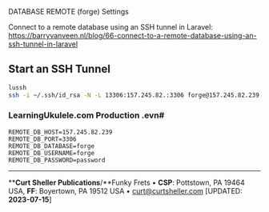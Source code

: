 DATABASE REMOTE (forge) Settings

Connect to a remote database using an SSH tunnel in Laravel: https://barryvanveen.nl/blog/66-connect-to-a-remote-database-using-an-ssh-tunnel-in-laravel

## Start an SSH Tunnel

```bash
lussh
ssh -i ~/.ssh/id_rsa -N -L 13306:157.245.82.:3306 forge@157.245.82.239
```

### LearningUkulele.com Production .evn#

```
REMOTE_DB_HOST=157.245.82.239
REMOTE_DB_PORT=3306
REMOTE_DB_DATABASE=forge
REMOTE_DB_USERNAME=forge
REMOTE_DB_PASSWORD=password
```

----
****Curt Sheller Publications**/**Funky Frets • **CSP**: Pottstown, PA 19464 USA, **FF**: Boyertown, PA 19512 USA • [curt@curtsheller.com](mailto:curt@curtsheller.com) [UPDATED: **2023-07-15**]
